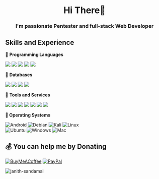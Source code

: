 <!-- - 👋 Hi guys
- 👀 I’m interested in ...  Cyber Security | Digital Forensics | Web Development | Networking | Mechatronics
- 🌱 I’m currently learning ...  Python, Ethical Hacking , JavaScript , PHP , Flutter , Dart , Java
- 💞️ I’m looking to collaborate on ...
- 📫 How to reach me ...  Linkedin - Janith Sandamal  -->

<!---
Janith-Sandamal/Janith-Sandamal is a ✨ special ✨ repository because its `README.md` (this file) appears on your GitHub profile.
You can click the Preview link to take a look at your changes.
--->

<h1 align="center">Hi There👋</h1>
<h3 align="center">I'm passionate Pentester and full-stack Web Developer </h3>

<!--<p align="center"> <img src="https://komarev.com/ghpvc/?username=janith-sandamal&label=Profile%20views&color=0e75b6&style=flat" alt="janith-sandamal" /> </p>

<fieldset>
  <legend>Here are some ideas to get you started✅</legend>
  
- 👀 I’m interested in ...  Cyber Security | Digital Forensics | Web Development | Networking | Mechatronics
                                                                                                                                                     
- 🔭 I’m currently working on **Project ACHER**

- 🌱 I’m currently learning **Flutter,Node.js,Ethical Hacking,CCNA**

- 💬 Ask me about **Pentration Testing,Laravel,PHP,Python** -->

<!--   <fieldset>
  <legend>Here are some ideas to get you started✅</legend>
- ⚡ Fun fact **Programmer: A machine that turns coffee into code..**
  </fieldset> 
 ![](https://img.shields.io/badge/Django-092E20?style=for-the-badge&logo=django&logoColor=white)
 ![iOS](https://img.shields.io/badge/iOS-000000?style=for-the-badge&logo=ios&logoColor=white)
-->
                                                                                                                                                   
## Skills and Experience
🔴 <strong>Programming Languages</strong>


![](https://img.shields.io/badge/Python-3776AB?style=for-the-badge&logo=python&logoColor=white)
![](https://img.shields.io/badge/C-00599C?style=for-the-badge&logo=c&logoColor=white)
![](https://img.shields.io/badge/C%2B%2B-00599C?style=for-the-badge&logo=c%2B%2B&logoColor=white)
![](https://img.shields.io/badge/JavaScript-F7DF1E?style=for-the-badge&logo=javascript&logoColor=black)
![](https://img.shields.io/badge/PHP-777BB4?style=for-the-badge&logo=php&logoColor=white)

<!--
🔴 <strong>Frameworks</strong>

![](https://img.shields.io/badge/node.js-68B984?style=for-the-badge&logo=node.js&logoColor=white)
![](	https://img.shields.io/badge/NEXT.js-00000F?style=for-the-badge&logo=next&logoColor=white)
![](https://img.shields.io/badge/Bootstrap-563D7C?style=for-the-badge&logo=bootstrap&logoColor=white)
![](https://img.shields.io/badge/uikit-3776AB?style=for-the-badge&logo=uikit&logoColor=white)

🔴 <strong>Libraries</strong>

![](https://img.shields.io/badge/Vue.js-36AE7C?style=for-the-badge&logo=vue.js&logoColor=white)
![](https://img.shields.io/badge/React-20232A?style=for-the-badge&logo=react&logoColor=61DAFB)
![](https://img.shields.io/badge/Redux-593D88?style=for-the-badge&logo=redux&logoColor=white)
-->
🔴 <strong>Databases</strong>

![](https://img.shields.io/badge/MongoDB-092E20?style=for-the-badge&logo=mongodb&logoColor=white)
![](https://img.shields.io/badge/PostgreSQL-316192?style=for-the-badge&logo=postgresql&logoColor=white)
![](	https://img.shields.io/badge/SQLite-07405E?style=for-the-badge&logo=sqlite&logoColor=white)
![](	https://img.shields.io/badge/MySQL-00000F?style=for-the-badge&logo=mysql&logoColor=white)

🔴 <strong>Tools and Services</strong>

![](https://img.shields.io/badge/firebase-ffca28?style=for-the-badge&logo=firebase&logoColor=white)
![](https://img.shields.io/badge/Docker-00599C?style=for-the-badge&logo=docker&logoColor=white)
![](https://img.shields.io/badge/arduino-1CD6CE?style=for-the-badge&logo=arduino&logoColor=white)
![](https://img.shields.io/badge/Git-F05032?style=for-the-badge&logo=git&logoColor=white)
![](https://img.shields.io/badge/Visual_Studio_Code-0078D4?style=for-the-badge&logo=visual%20studio%20code&logoColor=white)
![](https://img.shields.io/badge/postman-F05032?style=for-the-badge&logo=postman&logoColor=white)
![](https://img.shields.io/badge/Kubernetes-5C2D91?style=for-the-badge&logo=Kubernetes&logoColor=white)


🔴<strong> Operating Systems</strong>

![Android](https://img.shields.io/badge/Android-3DDC84?style=for-the-badge&logo=android&logoColor=white)
![Debian](https://img.shields.io/badge/debian-294172?style=for-the-badge&logo=debian&logoColor=white)
![Kali](https://img.shields.io/badge/Kali-268BEE?style=for-the-badge&logo=kalilinux&logoColor=white)
![Linux](https://img.shields.io/badge/Linux-FCC624?style=for-the-badge&logo=linux&logoColor=black)
<br>
![Ubuntu](https://img.shields.io/badge/Ubuntu-E95420?style=for-the-badge&logo=ubuntu&logoColor=white)
![Windows](https://img.shields.io/badge/Windows-0078D6?style=for-the-badge&logo=windows&logoColor=white)
![Mac](https://img.shields.io/badge/Mac-07405E?style=for-the-badge&logo=ios&logoColor=white)


  ## 💰 You can help me by Donating
  [![BuyMeACoffee](https://img.shields.io/badge/Buy%20Me%20a%20Coffee-ffdd00?style=for-the-badge&logo=buy-me-a-coffee&logoColor=black)](https://www.buymeacoffee.com/janithsandamal) [![PayPal](https://img.shields.io/badge/PayPal-00457C?style=for-the-badge&logo=paypal&logoColor=white)](https://www.paypal.me/pgejanithsandamal) 

                                                                                                                                                   
                                                                                                                                                                                                                                                                                              
                                                                                                                                                   
                                                                                                                                                

<!--
<p><img align="left" src="https://github-readme-stats.vercel.app/api/top-langs?username=janith-sandamal&show_icons=true&theme=radical&locale=en&layout=compact" alt="janith-sandamal" /></p>

<div>

</div> -->


<p><img align="center" src="https://github-readme-streak-stats.herokuapp.com/?user=janith-sandamal&" alt="janith-sandamal" /></p>
